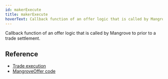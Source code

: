 ```yaml
---
id: makerExecute
title: makerExecute
hoverText: Callback function of an offer logic that is called by Mangrove to prior to a trade settlement.
---
```


Callback function of an offer logic that is called by Mangrove to prior to a trade settlement.

## Reference
* [Trade execution](../contracts/technical-references/taking-and-making-offers/reactive-offer/maker-contract.md#trade-execution)
* [MangroveOffer code](../strat-lib/technical-references/code/strategies/MangroveOffer.md#makerexecute)
